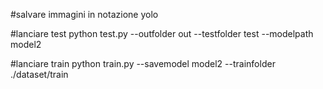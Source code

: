 #salvare immagini in notazione yolo

#lanciare test
python test.py --outfolder out --testfolder test --modelpath model2

#lanciare train
python train.py --savemodel model2 --trainfolder ./dataset/train
